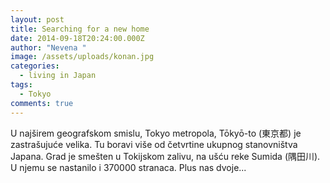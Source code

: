 ```yaml
---
layout: post
title: Searching for a new home
date: 2014-09-18T20:24:00.000Z
author: "Nevena "
image: /assets/uploads/konan.jpg
categories:
  - living in Japan
tags:
  - Tokyo
comments: true
---
```

U najširem geografskom smislu, Tokyo metropola, Tōkyō-to (東京都) je zastrašujuće velika. Tu boravi više od četvrtine ukupnog stanovništva Japana. Grad je smešten u Tokijskom zalivu, na ušću reke Sumida (隅田川). U njemu se nastanilo i 370000 stranaca. Plus nas dvoje...
